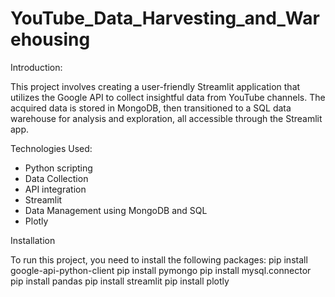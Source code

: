 # YouTube_Data_Harvesting_and_Warehousing
Introduction:

This project involves creating a user-friendly Streamlit application that utilizes the Google API to collect insightful data from YouTube channels. The acquired data is stored in MongoDB, then transitioned to a SQL data warehouse for analysis and exploration, all accessible through the Streamlit app.

Technologies Used:

* Python scripting
* Data Collection
* API integration
* Streamlit
* Data Management using MongoDB and SQL
* Plotly

Installation

To run this project, you need to install the following packages:
pip install google-api-python-client
pip install pymongo
pip install mysql.connector
pip install pandas
pip install streamlit
pip install plotly
